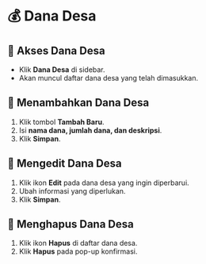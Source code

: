# 💰 Dana Desa

## **📌 Akses Dana Desa**

- Klik **Dana Desa** di sidebar.
- Akan muncul daftar dana desa yang telah dimasukkan.

## **📌 Menambahkan Dana Desa**

1. Klik tombol **Tambah Baru**.
2. Isi **nama dana, jumlah dana, dan deskripsi**.
3. Klik **Simpan**.

## **📌 Mengedit Dana Desa**

1. Klik ikon **Edit** pada dana desa yang ingin diperbarui.
2. Ubah informasi yang diperlukan.
3. Klik **Simpan**.

## **📌 Menghapus Dana Desa**

1. Klik ikon **Hapus** di daftar dana desa.
2. Klik **Hapus** pada pop-up konfirmasi.
